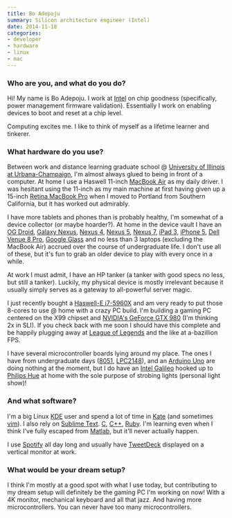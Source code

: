 ```yaml
---
title: Bo Adepoju
summary: Silicon architecture engineer (Intel)
date: 2014-11-18
categories:
- developer
- hardware
- linux
- mac
---
```


### Who are you, and what do you do?

Hi! My name is Bo Adepoju. I work at [Intel](http://www.intel.com/ "Intel's website.") on chip goodness (specifically, power management firmware validation). Essentially I work on enabling devices to boot and reset at a chip level.

Computing excites me. I like to think of myself as a lifetime learner and tinkerer.

### What hardware do you use?

Between work and distance learning graduate school @ [University of Illinois at Urbana-Champaign](http://cs.illinois.edu/prospective-students/graduate-students/professional-masters-mcs "The site for the Professional Master's at the University of Illinois."), I'm almost always glued to being in front of a computer. At home I use a Haswell 11-inch [MacBook Air][macbook-air] as my daily driver. I was hesitant using the 11-inch as my main machine at first having given up a 15-inch [Retina MacBook Pro][macbook-pro] when I moved to Portland from Southern California, but it has worked out admirably.

I have more tablets and phones than is probably healthy, I'm somewhat of a device collector (or maybe hoarder?). At home in the device vault I have an [OG Droid][droid], [Galaxy Nexus][galaxy-nexus], [Nexus 4][nexus-4], [Nexus 5][nexus-5], [Nexus 7][nexus-7], [iPad 3][ipad-3], [iPhone 5][iphone-5], [Dell Venue 8 Pro][venue-8-pro], [Google Glass][google-glass] and no less than 3 laptops (excluding the MacBook Air) accrued over the course of undergraduate life. I don't use all of these, but it's fun to grab an older device to play with every once in a while.

At work I must admit, I have an HP tanker (a tanker with good specs no less, but still a tanker). Luckily, my physical device is mostly irrelevant because it usually simply serves as a gateway to all-powerful server magic.

I just recently bought a [Haswell-E i7-5960X][core-i7-5960x-extreme-edition] and am very ready to put those 8-cores to use @ home with a crazy PC build. I'm building a gaming PC centered on the X99 chipset and [NVIDIA's GeForce GTX 980][geforce-gtx-980] (I'm thinking 2x in SLI). If you check back with me soon I should have this complete and be happily plugging away at [League of Legends][league-of-legends] and the like at a-bazillion FPS.

I have several microcontroller boards lying around my place. The ones I have from undergraduate days ([8051][mcs-51], [LPC2148][]), and an [Arduino Uno][arduino-uno] are doing nothing at the moment, but I do have an [Intel Galileo][galileo] hooked up to [Philips Hue][hue] at home with the sole purpose of strobing lights (personal light show)!

### And what software?

I'm a big Linux [KDE][] user and spend a lot of time in [Kate][] (and sometimes [vim][]). I also rely on [Sublime Text][sublime-text]. [C][], [C++][c-plusplus], [Ruby][]. I'm learning even when I think I've fully escaped from [Matlab][], but it'll never actually happen.

I use [Spotify][] all day long and usually have [TweetDeck][] displayed on a vertical monitor at work.

### What would be your dream setup?

I think I'm mostly at a good spot with what I use today, but contributing to my dream setup will definitely be the gaming PC I'm working on now! With a 4K monitor, mechanical keyboard and all that jazz. And having more microcontrollers. You can never have too many microcontrollers.

[arduino-uno]: https://store.arduino.cc/products/arduino-uno-rev3/ "A microcontroller board."
[c-plusplus]: https://en.wikipedia.org/wiki/C%2B%2B "A compiled programming language."
[c]: https://en.wikipedia.org/wiki/C_(programming_language) "A compiled programming language."
[core-i7-5960x-extreme-edition]: https://corpredirect.intel.com/Redirector/404Redirector.aspx?https://ark.intel.com/products/82930 "A computer processor."
[droid]: https://en.wikipedia.org/wiki/Motorola_Droid "An Android-powered smartphone."
[galaxy-nexus]: http://web.archive.org/web/20210205175044/http://www.google.com/nexus/ "An Android-based smartphone."
[galileo]: https://arduino.cc/en/ArduinoCertified/IntelGalileo "A microcontroller board."
[geforce-gtx-980]: http://web.archive.org/web/20190520155820/https://www.geforce.com/hardware/desktop-gpus/geforce-gtx-980 "A computer GPU."
[google-glass]: http://www.google.com/glass/start/ "Wearable computing eyeware."
[hue]: https://www.philips-hue.com/en-us/ "A wireless controllable LED light system."
[ipad-3]: https://www.apple.com/ipad/ "A tablet device with a retina display."
[iphone-5]: https://en.wikipedia.org/wiki/IPhone_5 "A smartphone."
[kate]: https://kate-editor.org/ "A text editor for KDE."
[kde]: https://kde.org/ "A graphical environment for *nix operating systems."
[league-of-legends]: http://na.leagueoflegends.com/en-us/ "An RTS/RPG game."
[lpc2148]: https://www.keil.com/dd/chip/3880.htm "A 32-bit microcontroller."
[macbook-air]: https://www.apple.com/macbook-air/ "A very thin laptop."
[macbook-pro]: https://www.apple.com/macbook-pro/ "A laptop."
[matlab]: https://en.wikipedia.org/wiki/MATLAB "A language and environment for data computation."
[mcs-51]: https://en.wikipedia.org/wiki/Intel_MCS-51 "A single chip microcontroller."
[nexus-4]: https://en.wikipedia.org/wiki/Nexus_4 "An Android smartphone."
[nexus-5]: http://web.archive.org/web/20150928131701/http://www.google.com:80/nexus/5/ "An Android smartphone."
[nexus-7]: http://web.archive.org/web/20210205175044/http://www.google.com/nexus/ "An Android tablet."
[ruby]: https://www.ruby-lang.org/en/ "An interpreted scripting language."
[spotify]: https://open.spotify.com/__noul__?pfhp=2c2ccb58-8a92-4713-a1c0-8b43b3090b49 "A music streaming service."
[sublime-text]: http://www.sublimetext.com/ "A coder's text editor."
[tweetdeck]: https://about.twitter.com/en/products/tweetdeck "A multi-column Twitter client."
[venue-8-pro]: http://web.archive.org/web/20201121153032/http://www.amazon.com/Dell-Venue-Pro-Tablet-Windows/dp/B00FFVYV4K/ "A Windows-based tablet."
[vim]: https://www.vim.org/ "A command-line text editor."
